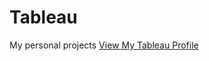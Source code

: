 # Tableau
My personal projects
[View My Tableau Profile](https://public.tableau.com/app/profile/abiola.ajao/vizzes)  
